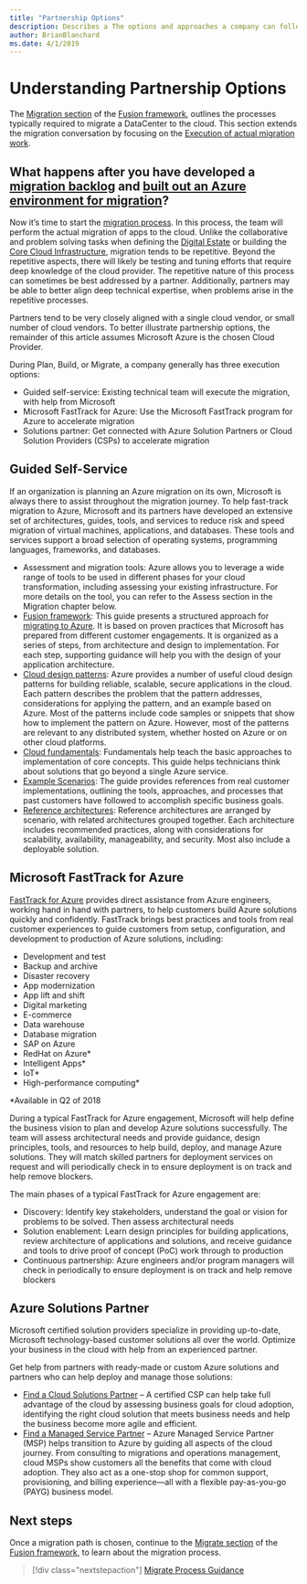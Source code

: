 ```yaml
---
title: "Partnership Options" 
description: Describes a The options and approaches a company can follow when migrating to the cloud.
author: BrianBlanchard
ms.date: 4/1/2019
---
```

# Understanding Partnership Options

The [Migration section](overview.md) of the [Fusion framework](../../overview.md), outlines the processes typically required to migrate a DataCenter to the cloud. This section extends the migration conversation by focusing on the [Execution of actual migration work](overview.md).

## What happens after you have developed a [migration backlog](../plan/migration-backlog.md) and [built out an Azure environment for migration](../../infrastructure/overview.md)?

Now it’s time to start the [migration process](overview.md). In this process, the team will perform the actual migration of apps to the cloud. Unlike the collaborative and problem solving tasks when defining the [Digital Estate](../../digital-estate/overview.md) or building the [Core Cloud Infrastructure](../../infrastructure/overview.md), migration tends to be repetitive. Beyond the repetitive aspects, there will likely be testing and tuning efforts that require deep knowledge of the cloud provider. The repetitive nature of this process can sometimes be best addressed by a partner. Additionally, partners may be able to better align deep technical expertise, when problems arise in the repetitive processes.

Partners tend to be very closely aligned with a single cloud vendor, or small number of cloud vendors. To better illustrate partnership options, the remainder of this article assumes Microsoft Azure is the chosen Cloud Provider.

During Plan, Build, or Migrate, a company generally has three execution options:

* Guided self-service: Existing technical team will execute the migration, with help from Microsoft
* Microsoft FastTrack for Azure: Use the Microsoft FastTrack program for Azure to accelerate migration
* Solutions partner: Get connected with Azure Solution Partners or Cloud Solution Providers (CSPs) to accelerate migration

## Guided Self-Service

If an organization is planning an Azure migration on its own, Microsoft is always there to assist throughout the migration journey. To help fast-track migration to Azure, Microsoft and its partners have developed an extensive set of architectures, guides, tools, and services to reduce risk and speed migration of virtual machines, applications, and databases. These tools and services support a broad selection of operating systems, programming languages, frameworks, and databases.

* Assessment and migration tools: Azure allows you to leverage a wide range of tools to be used in different phases for your cloud transformation, including assessing your existing infrastructure. For more details on the tool, you can refer to the Assess section in the Migration chapter below.
* [Fusion framework](../../overview.md): This guide presents a structured approach for [migrating to Azure](../overview.md). It is based on proven practices that Microsoft has prepared from different customer engagements. It is organized as a series of steps, from architecture and design to implementation. For each step, supporting guidance will help you with the design of your application architecture.
* [Cloud design patterns](https://docs.microsoft.com/azure/architecture/patterns/): Azure provides a number of useful cloud design patterns for building reliable, scalable, secure applications in the cloud. Each pattern describes the problem that the pattern addresses, considerations for applying the pattern, and an example based on Azure. Most of the patterns include code samples or snippets that show how to implement the pattern on Azure. However, most of the patterns are relevant to any distributed system, whether hosted on Azure or on other cloud platforms.
* [Cloud fundamentals](https://docs.microsoft.com/en-us/azure/architecture/guide/): Fundamentals help teach the basic approaches to implementation of core concepts. This guide helps technicians think about solutions that go beyond a single Azure service.
* [Example Scenarios](https://docs.microsoft.com/en-us/azure/architecture/example-scenario/): The guide provides references from real customer implementations, outlining the tools, approaches, and processes that past customers have followed to accomplish specific business goals.
* [Reference architectures](https://docs.microsoft.com/en-us/azure/architecture/reference-architectures/): Reference architectures are arranged by scenario, with related architectures grouped together. Each architecture includes recommended practices, along with considerations for scalability, availability, manageability, and security. Most also include a deployable solution.

## Microsoft FastTrack for Azure

[FastTrack for Azure](https://azure.microsoft.com/en-us/roadmap/fasttrack-for-azure/)  provides direct assistance from Azure engineers, working hand in hand with partners, to help customers build Azure solutions quickly and confidently. FastTrack brings best practices and tools from real customer experiences to guide customers from setup, configuration, and development to production of Azure solutions, including:

* Development and test
* Backup and archive
* Disaster recovery
* App modernization
* App lift and shift
* Digital marketing
* E-commerce
* Data warehouse
* Database migration
* SAP on Azure
* RedHat on Azure*
* Intelligent Apps*
* IoT*
* High-performance computing*

*Available in Q2 of 2018

During a typical FastTrack for Azure engagement, Microsoft will help define the business vision to plan and develop Azure solutions successfully. The team will assess architectural needs and provide guidance, design principles, tools, and resources to help build, deploy, and manage Azure solutions. They will match skilled partners for deployment services on request and will periodically check in to ensure deployment is on track and help remove blockers.

The main phases of a typical FastTrack for Azure engagement are:

* Discovery: Identify key stakeholders, understand the goal or vision for problems to be solved. Then assess architectural needs
* Solution enablement: Learn design principles for building applications, review architecture of applications and solutions, and receive guidance and tools to drive proof of concept (PoC) work through to production
* Continuous partnership: Azure engineers and/or program managers will check in periodically to ensure deployment is on track and help remove blockers

## Azure Solutions Partner

Microsoft certified solution providers specialize in providing up-to-date, Microsoft technology-based customer solutions all over the world. Optimize your business in the cloud with help from an experienced partner.

Get help from partners with ready-made or custom Azure solutions and partners who can help deploy and manage those solutions:

* [Find a Cloud Solutions Partner](https://www.microsoft.com/solution-providers/home/) – A certified CSP can help take full advantage of the cloud by assessing business goals for cloud adoption, identifying the right cloud solution that meets business needs and help the business become more agile and efficient.
* [Find a Managed Service Partner](https://www.microsoft.com/solution-providers/search?cacheId=16a3b49b-fef2-449d-bdf0-628008114cca) – Azure Managed Service Partner (MSP) helps transition to Azure by guiding all aspects of the cloud journey. From consulting to migrations and operations management, cloud MSPs show customers all the benefits that come with cloud adoption. They also act as a one-stop shop for common support, provisioning, and billing experience—all with a flexible pay-as-you-go (PAYG) business model.

## Next steps

Once a migration path is chosen, continue to the [Migrate section](overview.md) of the [Fusion framework](../../overview.md), to learn about the migration process.

> [!div class="nextstepaction"]
> [Migrate Process Guidance](overview.md)